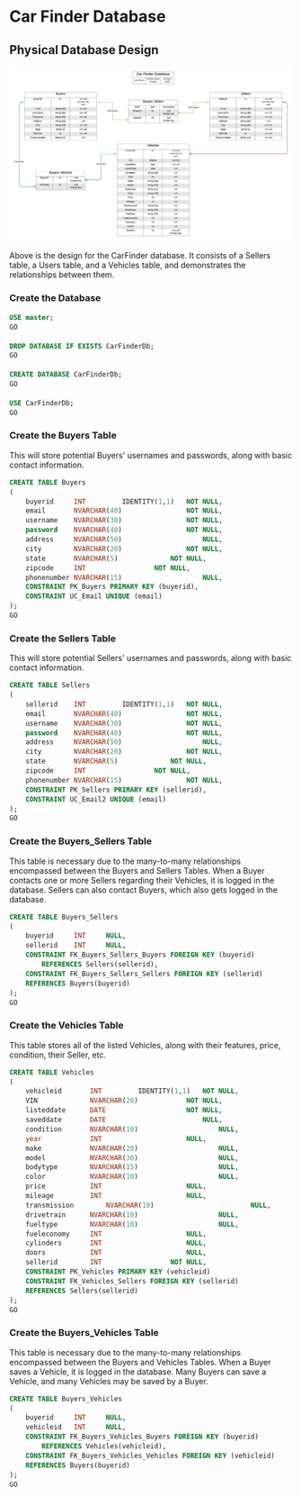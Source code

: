 # Car Finder Database

## Physical Database Design

![Physical Relationship Diagram](CarFinderDiagram1.jpeg)

Above is the design for the CarFinder database. It consists of a Sellers table, a Users table, and a Vehicles table, and demonstrates the relationships between them.

### Create the Database

```sql
USE master;
GO

DROP DATABASE IF EXISTS CarFinderDb;
GO

CREATE DATABASE CarFinderDb;
GO

USE CarFinderDb;
GO
```

### Create the Buyers Table
This will store potential Buyers' usernames and passwords, along with basic contact information.

```sql
CREATE TABLE Buyers
(
	buyerid		INT			IDENTITY(1,1)	NOT NULL,
	email		NVARCHAR(40)				NOT NULL,
	username	NVARCHAR(30)				NOT NULL,
	password	NVARCHAR(40)				NOT NULL,
	address		NVARCHAR(50)				    NULL,
	city		NVARCHAR(20)				NOT NULL,
	state		NVARCHAR(5)				NOT NULL,
	zipcode		INT					NOT NULL,
	phonenumber NVARCHAR(15)				    NULL,
	CONSTRAINT PK_Buyers PRIMARY KEY (buyerid),
	CONSTRAINT UC_Email UNIQUE (email)
);
GO
```

### Create the Sellers Table
This will store potential Sellers' usernames and passwords, along with basic contact information.

```sql
CREATE TABLE Sellers
(
	sellerid	INT			IDENTITY(1,1)	NOT NULL,
	email		NVARCHAR(40)				NOT NULL,
	username	NVARCHAR(30)				NOT NULL,
	password	NVARCHAR(40)				NOT NULL,
	address		NVARCHAR(50)				    NULL,
	city		NVARCHAR(20)				NOT NULL,
	state		NVARCHAR(5)				NOT NULL,
	zipcode		INT					NOT NULL,
	phonenumber NVARCHAR(15)				NOT NULL,
	CONSTRAINT PK_Sellers PRIMARY KEY (sellerid),
	CONSTRAINT UC_Email2 UNIQUE (email)
);
GO
```
### Create the Buyers_Sellers Table
This table is necessary due to the many-to-many relationships encompassed between the Buyers and Sellers Tables. When a Buyer contacts one or more Sellers regarding their Vehicles, it is logged in the database. Sellers can also contact Buyers, which also gets logged in the database.

```sql
CREATE TABLE Buyers_Sellers
(
	buyerid		INT		NULL,
	sellerid	INT		NULL,
	CONSTRAINT FK_Buyers_Sellers_Buyers FOREIGN KEY (buyerid)
		REFERENCES Sellers(sellerid),
	CONSTRAINT FK_Buyers_Sellers_Sellers FOREIGN KEY (sellerid)
	REFERENCES Buyers(buyerid)
);
GO
```
### Create the Vehicles Table
This table stores all of the listed Vehicles, along with their features, price, condition, their Seller, etc.

```sql
CREATE TABLE Vehicles
(
	vehicleid		INT			IDENTITY(1,1)	NOT NULL,
	VIN				NVARCHAR(20)			NOT NULL,
	listeddate		DATE					NOT NULL,
	saveddate		DATE					    NULL,
	condition		NVARCHAR(10)				    NULL,
	year			INT					    NULL,
	make			NVARCHAR(20)				    NULL,
	model			NVARCHAR(30)				    NULL,
	bodytype		NVARCHAR(15)				    NULL,
	color			NVARCHAR(10)				    NULL,
	price			INT					    NULL,
	mileage			INT					    NULL,
	transmission		NVARCHAR(10)					    NULL,
	drivetrain		NVARCHAR(10)				    NULL,
	fueltype		NVARCHAR(10)				    NULL,
	fueleconomy		INT					    NULL,
	cylinders		INT					    NULL,
	doors			INT					    NULL,
	sellerid		INT					NOT NULL,
	CONSTRAINT PK_Vehicles PRIMARY KEY (vehicleid)
	CONSTRAINT FK_Vehicles_Sellers FOREIGN KEY (sellerid)
	REFERENCES Sellers(sellerid)
);
GO
```
### Create the Buyers_Vehicles Table
This table is necessary due to the many-to-many relationships encompassed between the Buyers and Vehicles Tables. When a Buyer saves a Vehicle, it is logged in the database. Many Buyers can save a Vehicle, and many Vehicles may be saved by a Buyer.

```sql
CREATE TABLE Buyers_Vehicles
(
	buyerid		INT		NULL,
	vehicleid	INT		NULL,
	CONSTRAINT FK_Buyers_Vehicles_Buyers FOREIGN KEY (buyerid)
		REFERENCES Vehicles(vehicleid),
	CONSTRAINT FK_Buyers_Vehicles_Vehicles FOREIGN KEY (vehicleid)
	REFERENCES Buyers(buyerid)
);
GO
```
